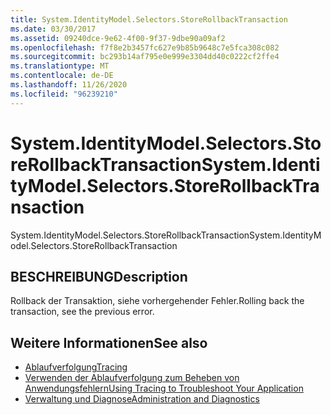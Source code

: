 ```yaml
---
title: System.IdentityModel.Selectors.StoreRollbackTransaction
ms.date: 03/30/2017
ms.assetid: 09240dce-9e62-4f00-9f37-9dbe90a09af2
ms.openlocfilehash: f7f8e2b3457fc627e9b85b9648c7e5fca308c082
ms.sourcegitcommit: bc293b14af795e0e999e3304dd40c0222cf2ffe4
ms.translationtype: MT
ms.contentlocale: de-DE
ms.lasthandoff: 11/26/2020
ms.locfileid: "96239210"
---
```

# <a name="systemidentitymodelselectorsstorerollbacktransaction"></a><span data-ttu-id="040a9-102">System.IdentityModel.Selectors.StoreRollbackTransaction</span><span class="sxs-lookup"><span data-stu-id="040a9-102">System.IdentityModel.Selectors.StoreRollbackTransaction</span></span>

<span data-ttu-id="040a9-103">System.IdentityModel.Selectors.StoreRollbackTransaction</span><span class="sxs-lookup"><span data-stu-id="040a9-103">System.IdentityModel.Selectors.StoreRollbackTransaction</span></span>  
  
## <a name="description"></a><span data-ttu-id="040a9-104">BESCHREIBUNG</span><span class="sxs-lookup"><span data-stu-id="040a9-104">Description</span></span>  

 <span data-ttu-id="040a9-105">Rollback der Transaktion, siehe vorhergehender Fehler.</span><span class="sxs-lookup"><span data-stu-id="040a9-105">Rolling back the transaction, see the previous error.</span></span>  
  
## <a name="see-also"></a><span data-ttu-id="040a9-106">Weitere Informationen</span><span class="sxs-lookup"><span data-stu-id="040a9-106">See also</span></span>

- [<span data-ttu-id="040a9-107">Ablaufverfolgung</span><span class="sxs-lookup"><span data-stu-id="040a9-107">Tracing</span></span>](index.md)
- [<span data-ttu-id="040a9-108">Verwenden der Ablaufverfolgung zum Beheben von Anwendungsfehlern</span><span class="sxs-lookup"><span data-stu-id="040a9-108">Using Tracing to Troubleshoot Your Application</span></span>](using-tracing-to-troubleshoot-your-application.md)
- [<span data-ttu-id="040a9-109">Verwaltung und Diagnose</span><span class="sxs-lookup"><span data-stu-id="040a9-109">Administration and Diagnostics</span></span>](../index.md)
